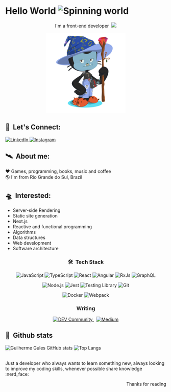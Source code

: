 <h1>
  Hello World
  <img width="50" height="50" src="https://cliply.co/wp-content/uploads/2021/02/392102850_EARTH_EMOJI_400px.gif" alt="Spinning world" />
</h1>


<div align="center">
  <p>
    I'm a front-end developer &nbsp;<img src="https://media.giphy.com/media/WUlplcMpOCEmTGBtBW/giphy.gif" width="30"> 
  </p>
  <img src="./octocat.png" width="250px" />
</div>

## :busts_in_silhouette: &nbsp;Let's Connect:

<div align="left">
  <a href="https://www.linkedin.com/in/guilhermegules/" target="_blank">
    <img src="https://img.shields.io/badge/LinkedIn-%230077B5.svg?&style=for-the-badge&logo=linkedin&logoColor=white&color=05122A" alt="LinkedIn">
  </a>
  <a href="https://www.instagram.com/guilhermethegules/" target="_blank">
    <img src="https://img.shields.io/badge/Instagram-%23E4405F.svg?&style=for-the-badge&logo=instagram&logoColor=white&color=05122A" alt="Instagram">
  </a>
</div>

## :artificial_satellite: &nbsp;About me:
:heart: Games, programming, books, music and coffee
<br />
:earth_americas: I'm from Rio Grande do Sul, Brazil
<br />

## :flying_saucer: &nbsp;Interested:

- Server-side Rendering
- Static site generation
- Next.js
- Reactive and functional programming
- Algorithms
- Data structures
- Web development
- Software architecture

<h3 align="center">🛠 &nbsp;Tech Stack</h3>

<p align="center">
  <img src="https://img.shields.io/badge/-JavaScript-05122A?style=for-the-badge&logo=javascript" alt="JavaScript" />
  <img src="https://img.shields.io/badge/-TypeScript-05122A?style=for-the-badge&logo=typescript" alt="TypeScript" />
  <img src="https://img.shields.io/badge/-React-05122A?style=for-the-badge&logo=react" alt="React" />
  <img src="https://img.shields.io/badge/-Angular-05122A?style=for-the-badge&logo=angular&logoColor=red" alt="Angular" />
  <img src="https://img.shields.io/badge/RxJs-05122A?style=for-the-badge&logo=reactivex&logoColor=B7178C" alt="RxJs" />
   <img src="https://img.shields.io/badge/-GraphQL-05122A?style=for-the-badge&logo=graphql&logoColor=E535AB" alt="GraphQL" />
</p>

<p align="center">
  <img src="https://img.shields.io/badge/-Node.js-05122A?style=for-the-badge&logo=node.js" alt="Node.js" />
  <img src="https://img.shields.io/badge/Jest-05122A?style=for-the-badge&logo=jest&logoColor=C21325" alt="Jest" />
  <img src="https://img.shields.io/badge/Testing%20Library-05122A?style=for-the-badge&logo=testinglibrary&logoColor=E33332" alt="Testing Library" />
  <img src="https://img.shields.io/badge/-Git-05122A?style=for-the-badge&logo=git" alt="Git" />
</p>

<p align="center">
  <img src="https://img.shields.io/badge/Docker-05122A?style=for-the-badge&logo=docker&logoColor=2CA5E0" alt="Docker" />
  <img src="https://img.shields.io/badge/Webpack-05122A?style=for-the-badge&logo=Webpack&logoColor=8DD6F9" alt="Webpack" />
</p>

<h3 align="center">Writing</h3>

<p align="center">
  <a href="https://dev.to/guilhermegules" target="_blank">
    <img src="https://img.shields.io/badge/dev.to-05122A?style=for-the-badge&logo=devdotto&logoColor=white" alt="DEV Community">
  </a>
  &nbsp;
  <a href="https://medium.com/@guilhermegules" target="_blank">
    <img src="https://img.shields.io/badge/Medium-05122A?style=for-the-badge&logo=medium&logoColor=white" alt="Medium">
  </a>
</p>

## :milky_way: &nbsp;Github stats 
 
<div>  
  <span>
    <img height="180" src="https://github-readme-stats.vercel.app/api?username=guilhermegules&show_icons=true&theme=dark" alt="Guilherme Gules GitHub stats" />
    <img height="180" src="https://github-readme-stats.vercel.app/api/top-langs/?username=guilhermegules&layout=compact&theme=dark" alt="Top Langs" />
  </span>
</div>

<br />

<p>
Just a developer who always wants to learn something new, always looking to improve my coding skills, whenever possible share knowledge :nerd_face:
</p>

<p align="right">Thanks for reading</p>

